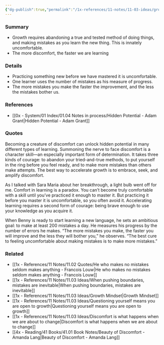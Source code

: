 ```yaml
---
{"dg-publish":true,"permalink":"/1x-references/11-notes/11-03-ideas/growth-is-uncomfortable/","title":"Growth is uncomfortable","created":"2024-05-22T19:48:21.665+03:00","updated":"2024-05-22T19:48:21.665+03:00"}
---
```



### Summary
- Growth requires abandoning a true and tested method of doing things, and making mistakes as you learn the new thing. This is innately uncomfortable.
- The more discomfort, the faster we are learning

### Details
- Practicing something new before we have mastered it is uncomfortable.
- One learner uses the number of mistakes as his measure of progress.
- The more mistakes you make the faster the improvement, and the less the mistakes bother us.

### References
- [[0x - System/01 Index/01.04 Notes in process/Hidden Potential - Adam Grant\|Hidden Potential - Adam Grant]]

### Quotes
Becoming a creature of discomfort can unlock hidden potential in many different types of learning. Summoning the nerve to face discomfort is a character skill—an especially important form of determination. It takes three kinds of courage: to abandon your tried-and-true methods, to put yourself in the ring before you feel ready, and to make more mistakes than others make attempts. The best way to accelerate growth is to embrace, seek, and amplify discomfort.

As I talked with Sara Maria about her breakthrough, a light bulb went off for me. Comfort in learning is a paradox. You can’t become truly comfortable with a skill until you’ve practiced it enough to master it. But practicing it before you master it is uncomfortable, so you often avoid it. Accelerating learning requires a second form of courage: being brave enough to use your knowledge as you acquire it.

When Benny is ready to start learning a new language, he sets an ambitious goal: to make at least 200 mistakes a day. He measures his progress by the number of errors he makes. “The more mistakes you make, the faster you will improve and the less they will bother you,” he observes. “The best cure to feeling uncomfortable about making mistakes is to make more mistakes.”

### Related
- [[1x - References/11 Notes/11.02 Quotes/He who makes no mistakes seldom makes anything - Francois Louw\|He who makes no mistakes seldom makes anything - Francois Louw]]
- [[1x - References/11 Notes/11.03 Ideas/When pushing boundaries, mistakes are inevitable\|When pushing boundaries, mistakes are inevitable]]
- [[1x - References/11 Notes/11.03 Ideas/Growth Mindset\|Growth Mindset]]
- [[1x - References/11 Notes/11.03 Ideas/Questioning yourself means you are open to growth\|Questioning yourself means you are open to growth]]
- [[1x - References/11 Notes/11.03 Ideas/Discomfort is what happens when we are about to change\|Discomfort is what happens when we are about to change]]
- [[4x - Reading/41 Books/41.01 Book Notes/Beauty of Discomfort - Amanda Lang\|Beauty of Discomfort - Amanda Lang]]